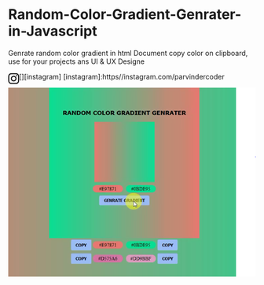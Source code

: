 # Random-Color-Gradient-Genrater-in-Javascript
Genrate random color gradient in html Document copy color on clipboard, use for your projects ans UI &amp; UX Designe

[<img align="left" alt="parvindercoder" width="22px" src="https://github.com/parvindersingh1/Random-Color-Gradient-Genrater-in-Javascript/blob/main/instagram.svg" />][instagram]
[instagram]:https//instagram.com/parvindercoder

![](Demo_Output.PNG)

